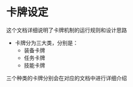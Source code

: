 # 卡牌设定
这个文档详细说明了卡牌机制的运行规则和设计思路

- 卡牌分为三大类，分别是：
    - 装备卡牌
    - 任务卡牌
    - 技能卡牌

三个种类的卡牌分别会在对应的文档中进行详细介绍